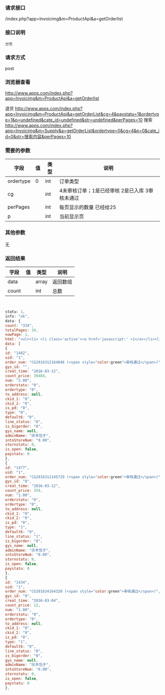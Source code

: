 ### **请求接口**
/index.php?app=Invoicimg&m=ProductApi&a=getOrderlist

### **接口说明**
`分页`

### **请求方式**
post

### **浏览器查看**
http://www.apps.com/index.php?app=Invoicimg&m=ProductApi&a=getOrderlist

退货
http://www.apps.com/index.php?app=Invoicimg&m=ProductApi&a=getOrderList&cg=4&paystatu=1&ordertype=1&p=undefined&cate_id=undefined&str=undefined&perPages=10
搜索
http://www.apps.com/index.php?app=Invoicimg&m=Supply&a=getOrderList&ordertype=0&cg=4&p=0&cate_id=0&str=搜索内容&perPages=10

### **需要的参数** 
|字段       |值             |类型    |说明           |
| --------- |--------      |--------|--------       |
|ordertype         |  0            |int|订单类型         |
|cg|              |int|4未审核订单；1是已经审核 2是已入库 3审核未通过|
|perPages       |              |int    | 每页显示的数量 已经给25 |
|p      |              |int    | 当前显示页  |
### **其他参数**
无

### **返回结果**
|字段       |值             |类型    |说明           |
| --------- |--------      |--------|--------       |
|data      |         | array |返回数组 |
|count      |         | int | 总数 |

``` javascript


statu: 1,
info: "ok",
data: {
count: "334",
totalPages: 34,
nowPage: 1,
html: "<ul><li> <li class='active'><a href='javascript:' >1</a></li><li><a href='/index.php?m=Supply&a=getOrderList&app=Invoicimg&ordertype=0&cg=1&perPages=10&p=2'>2</a></li><li><a href='/index.php?m=Supply&a=getOrderList&app=Invoicimg&ordertype=0&cg=1&perPages=10&p=3'>3</a></li><li><a href='/index.php?m=Supply&a=getOrderList&app=Invoicimg&ordertype=0&cg=1&perPages=10&p=4'>4</a></li><li><a href='/index.php?m=Supply&a=getOrderList&app=Invoicimg&ordertype=0&cg=1&perPages=10&p=5'>5</a></li> <li><a href='/index.php?m=Supply&a=getOrderList&app=Invoicimg&ordertype=0&cg=1&perPages=10&p=2'>下一页</a></li> <li><a href='/index.php?m=Supply&a=getOrderList&app=Invoicimg&ordertype=0&cg=1&perPages=10&p=6' >下5页</a></li> <li><a href='/index.php?m=Supply&a=getOrderList&app=Invoicimg&ordertype=0&cg=1&perPages=10&p=34' >最后一页</a></li> &nbsp;&nbsp;NUM:334 1/34 页</li></ul>",
data: [
{
id: "1482",
uid: "1",
order_num: "CG2016312164846 (<span style="color:green">审核通过</span>)",
gys_id: "",
creat_time: "2016-03-12",
count_price: 30484,
num: "2.00",
orderstatu: "0",
ordertype: "0",
to_address: null,
ckid_1: "0",
ckid_2: "0",
is_pd: "0",
type: "0",
default6: "0",
line_status: "0",
is_bigorder: "0",
gys_name: null,
adminName: "庆丰包子",
intoStoreNum: "0.00",
stornstatu: 0,
is_open: false,
paystatu: 0
},
{
id: "1477",
uid: "1",
order_num: "CG2016312145729 (<span style="color:green">审核通过</span>)",
gys_id: "0",
creat_time: "2016-03-12",
count_price: 354,
num: "1.00",
orderstatu: "0",
ordertype: "0",
to_address: null,
ckid_1: "0",
ckid_2: "0",
is_pd: "0",
type: "1",
default6: "0",
line_status: "1",
is_bigorder: "0",
gys_name: null,
adminName: "庆丰包子",
intoStoreNum: "0.00",
stornstatu: 0,
is_open: false,
paystatu: 0
},
{
id: "1434",
uid: "1",
order_num: "CG201634164320 (<span style="color:green">审核通过</span>)",
gys_id: "0",
creat_time: "2016-03-04",
count_price: 12,
num: "1.00",
orderstatu: "0",
ordertype: "0",
to_address: null,
ckid_1: "0",
ckid_2: "0",
is_pd: "0",
type: "1",
default6: "0",
line_status: "0",
is_bigorder: "0",
gys_name: null,
adminName: "庆丰包子",
intoStoreNum: "0.00",
stornstatu: 0,
is_open: false,
paystatu: 0
},